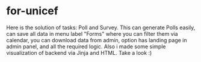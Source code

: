 # for-unicef
Here is the solution of tasks: Poll and Survey. This can generate Polls easily, can save all data in menu label "Forms" where you can filter them via calendar, you can download data from admin, option has landing page in admin panel, and all the required logic. Also i made some simple visualization of backend via Jinja and HTML. Take a look :) 

